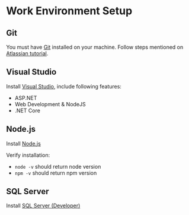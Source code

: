 # Work Environment Setup

## Git

You must have [Git](https://git-scm.com) installed on your machine. Follow steps mentioned on [Atlassian tutorial](https://www.atlassian.com/git/tutorials/install-git).

## Visual Studio

Install [Visual Studio](https://visualstudio.microsoft.com/), include following features:

 - ASP.NET
 - Web Development & NodeJS
 - .NET Core

## Node.js

Install [Node.js](https://nodejs.org/en)

Verify installation:

 - `node -v` should return node version
 - `npm -v` should return npm version
 
## SQL Server

Install [SQL Server (Developer)](https://www.microsoft.com/en-us/sql-server/sql-server-downloads)
